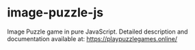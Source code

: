# image-puzzle-js
Image Puzzle game in pure JavaScript.
Detailed description and documentation available at: https://playpuzzlegames.online/